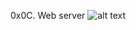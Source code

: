 0x0C. Web server
![alt text](https://s3.amazonaws.com/intranet-projects-files/holbertonschool-sysadmin_devops/266/8Gu52Qv.png)
